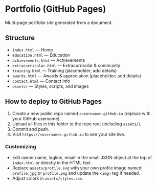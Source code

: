 # Portfolio (GitHub Pages)

Multi-page portfolio site generated from a document.

## Structure
- `index.html` — Home
- `education.html` — Education
- `achievements.html` — Achievements
- `extracurricular.html` — Extracurricular & community
- `training.html` — Training (placeholder; add details)
- `awards.html` — Awards & appreciation (placeholder; add details)
- `contact.html` — Contact info
- `assets/` — Styles, scripts, and images

## How to deploy to GitHub Pages
1. Create a new public repo named `<username>.github.io` (replace with your GitHub username).
2. Upload all files in this folder to the repo root (including `assets/`).
3. Commit and push.
4. Visit `https://<username>.github.io` to see your site live.

### Customizing
- Edit owner name, tagline, email in the small JSON object at the top of `index.html` or directly in the HTML text.
- Replace `assets/profile.svg` with your own profile image named `profile.jpg` or `profile.png` and update the `<img>` tag if needed.
- Adjust colors in `assets/styles.css`.